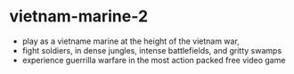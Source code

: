 # vietnam-marine-2

* play as a vietname marine at the height of the vietnam war,
* fight soldiers, in dense jungles, intense battlefields, and gritty swamps
* experience guerrilla warfare in the most action packed free video game
